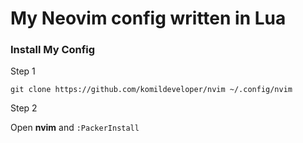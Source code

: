 # My Neovim config written in Lua

### Install My Config

Step 1

```
git clone https://github.com/komildeveloper/nvim ~/.config/nvim
```

Step 2

Open **nvim** and `:PackerInstall`
